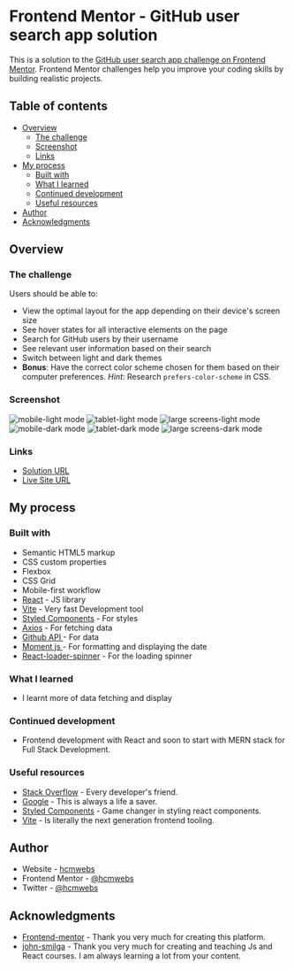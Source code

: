 # Frontend Mentor - GitHub user search app solution

This is a solution to the [GitHub user search app challenge on Frontend Mentor](https://www.frontendmentor.io/challenges/github-user-search-app-Q09YOgaH6). Frontend Mentor challenges help you improve your coding skills by building realistic projects.

## Table of contents

- [Overview](#overview)
  - [The challenge](#the-challenge)
  - [Screenshot](#screenshot)
  - [Links](#links)
- [My process](#my-process)
  - [Built with](#built-with)
  - [What I learned](#what-i-learned)
  - [Continued development](#continued-development)
  - [Useful resources](#useful-resources)
- [Author](#author)
- [Acknowledgments](#acknowledgments)

## Overview

### The challenge

Users should be able to:

- View the optimal layout for the app depending on their device's screen size
- See hover states for all interactive elements on the page
- Search for GitHub users by their username
- See relevant user information based on their search
- Switch between light and dark themes
- **Bonus**: Have the correct color scheme chosen for them based on their computer preferences. _Hint_: Research `prefers-color-scheme` in CSS.

### Screenshot

![mobile-light mode](/public/screenshots/mobileLight.png)
![tablet-light mode](/public/screenshots/tabletLight.png)
![large screens-light mode](/public/screenshots/largeLight.png)
![mobile-dark mode](/public/screenshots/mobileDark.png)
![tablet-dark mode](/public/screenshots/tabletDark.png)
![large screens-dark mode](/public/screenshots/largeDark.png)

### Links

- [Solution URL](https://www.frontendmentor.io/solutions/reactvitejsaxios-and-styled-components-gMzhtSrzyE)
- [Live Site URL](https://github-user-search-puce.vercel.app/)

## My process

### Built with

- Semantic HTML5 markup
- CSS custom properties
- Flexbox
- CSS Grid
- Mobile-first workflow
- [React](https://reactjs.org/) - JS library
- [Vite](https://vitejs.dev/) - Very fast Development tool
- [Styled Components](https://styled-components.com/) - For styles
- [Axios](https://axios-http.com/) - For fetching data
- [Github API ](https://api.github.com) - For data
- [ Moment js ](https://momentjs.com/) - For formatting and displaying the date
- [ React-loader-spinner](https://mhnpd.github.io/react-loader-spinner/) - For the loading spinner

### What I learned

- I learnt more of data fetching and display

### Continued development

- Frontend development with React and soon to start with MERN stack for Full Stack Development.

### Useful resources

- [Stack Overflow](https://stackoverflow.com/) - Every developer's friend.
- [Google](https://www.google.com) - This is always a life a saver.
- [Styled Components](https://styled-components.com/) - Game changer in styling react components.
- [Vite](https://vitejs.dev/) - Is literally the next generation frontend tooling.

## Author

- Website - [hcmwebs](https://www.hcmwebs.com)
- Frontend Mentor - [@hcmwebs](https://www.frontendmentor.io/profile/Hcmwebs)
- Twitter - [@hcmwebs](https://www.twitter.com/hcmwebs)

## Acknowledgments

- [Frontend-mentor](https://www.frontendmentor.io/) - Thank you very much for creating this platform.
- [john-smilga](https://github.com/john-smilga) - Thank you very much for creating and teaching Js and React courses. I am always learning a lot from your content.
